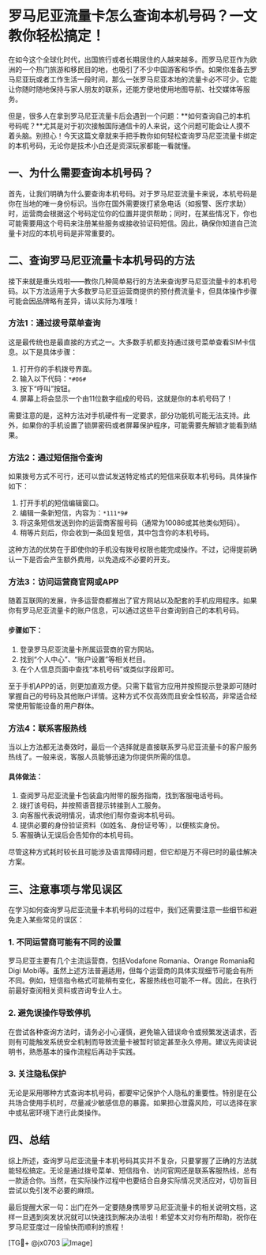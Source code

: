 # 罗马尼亚流量卡怎么查询本机号码？一文教你轻松搞定！

在如今这个全球化时代，出国旅行或者长期居住的人越来越多。而罗马尼亚作为欧洲的一个热门旅游和移民目的地，也吸引了不少中国游客和华侨。如果你准备去罗马尼亚玩或者工作生活一段时间，那么一张罗马尼亚本地的流量卡必不可少。它能让你随时随地保持与家人朋友的联系，还能方便地使用地图导航、社交媒体等服务。

但是，很多人在拿到罗马尼亚流量卡后会遇到一个问题：**如何查询自己的本机号码呢？**尤其是对于初次接触国际通信卡的人来说，这个问题可能会让人摸不着头脑。别担心！今天这篇文章就来手把手教你如何轻松查询罗马尼亚流量卡绑定的本机号码，无论你是技术小白还是资深玩家都能一看就懂。

## 一、为什么需要查询本机号码？

首先，让我们明确为什么要查询本机号码。对于罗马尼亚流量卡来说，本机号码是你在当地的唯一身份标识。当你在国外需要拨打紧急电话（如报警、医疗求助）时，运营商会根据这个号码定位你的位置并提供帮助；同时，在某些情况下，你也可能需要用这个号码来注册某些服务或接收验证码短信。因此，确保你知道自己流量卡对应的本机号码是非常重要的。

## 二、查询罗马尼亚流量卡本机号码的方法

接下来就是重头戏啦——教你几种简单易行的方法来查询罗马尼亚流量卡的本机号码。以下方法适用于大多数罗马尼亚运营商提供的预付费流量卡，但具体操作步骤可能会因品牌略有差异，请以实际为准哦！

### 方法1：通过拨号菜单查询
这是最传统也是最直接的方式之一。大多数手机都支持通过拨号菜单查看SIM卡信息。以下是具体步骤：

1. 打开你的手机拨号界面。
2. 输入以下代码：`*#06#`
3. 按下“呼叫”按钮。
4. 屏幕上将会显示一个由11位数字组成的号码，这就是你的本机号码了！

需要注意的是，这种方法对手机硬件有一定要求，部分功能机可能无法支持。此外，如果你的手机设置了锁屏密码或者屏幕保护程序，可能需要先解锁才能看到结果。

### 方法2：通过短信指令查询
如果拨号方式不可行，还可以尝试发送特定格式的短信来获取本机号码。具体操作如下：

1. 打开手机的短信编辑窗口。
2. 编辑一条新短信，内容为：`*111*9#`
3. 将这条短信发送到你的运营商客服号码（通常为10086或其他类似短码）。
4. 稍等片刻后，你会收到一条回复短信，其中包含你的本机号码。

这种方法的优势在于即使你的手机没有拨号权限也能完成操作。不过，记得提前确认一下是否会产生额外费用，以免造成不必要的开支。

### 方法3：访问运营商官网或APP
随着互联网的发展，许多运营商都推出了官方网站以及配套的手机应用程序。如果你有罗马尼亚流量卡的账户信息，可以通过这些平台查询到自己的本机号码。

#### 步骤如下：
1. 登录罗马尼亚流量卡所属运营商的官方网站。
2. 找到“个人中心”、“账户设置”等相关栏目。
3. 在个人信息页面中查找“本机号码”或类似字段即可。

至于手机APP的话，则更加直观方便。只需下载官方应用并按照提示登录即可随时掌握自己的号码及其他账户详情。这种方式不仅高效而且安全性较高，非常适合经常使用智能设备的用户群体。

### 方法4：联系客服热线
当以上方法都无法奏效时，最后一个选择就是直接联系罗马尼亚流量卡的客户服务热线了。一般来说，客服人员能够迅速为你提供所需的信息。

#### 具体做法：
1. 查阅罗马尼亚流量卡包装盒内附带的服务指南，找到客服电话号码。
2. 拨打该号码，并按照语音提示转接到人工服务。
3. 向客服代表说明情况，请求他们帮你查询本机号码。
4. 提供必要的身份验证资料（如姓名、身份证号等），以便核实身份。
5. 客服确认无误后会告知你的本机号码。

尽管这种方式耗时较长且可能涉及语言障碍问题，但它却是万不得已时的最佳解决方案。

## 三、注意事项与常见误区

在学习如何查询罗马尼亚流量卡本机号码的过程中，我们还需要注意一些细节和避免走入某些常见的误区：

### 1. 不同运营商可能有不同的设置
罗马尼亚主要有几个主流运营商，包括Vodafone Romania、Orange Romania和Digi Mobi等。虽然上述方法普遍适用，但每个运营商的具体实现细节可能会有所不同。例如，短信指令格式可能稍有变化，客服热线也可能不一样。因此，在执行前最好查阅相关资料或咨询专业人士。

### 2. 避免误操作导致停机
在尝试各种查询方法时，请务必小心谨慎，避免输入错误命令或频繁发送请求，否则有可能触发系统安全机制而导致流量卡被暂时锁定甚至永久停用。建议先阅读说明书，熟悉基本的操作流程后再动手实践。

### 3. 关注隐私保护
无论是采用哪种方式查询本机号码，都要牢记保护个人隐私的重要性。特别是在公共场合使用手机时，尽量减少敏感信息的暴露。如果担心泄露风险，可以选择在家中或私密环境下进行此类操作。

## 四、总结

综上所述，查询罗马尼亚流量卡本机号码其实并不复杂，只要掌握了正确的方法就能轻松搞定。无论是通过拨号菜单、短信指令、访问官网还是联系客服热线，总有一款适合你。当然，在实际操作过程中也要结合自身实际情况灵活应对，切勿盲目尝试以免引发不必要的麻烦。

最后提醒大家一句：出门在外一定要随身携带罗马尼亚流量卡的相关说明文档，这样一旦遇到突发状况就可以快速找到解决办法啦！希望本文对你有所帮助，祝你在罗马尼亚度过一段愉快而顺利的旅程！

[TG💪+ @jx0703 ![Image](https://github.com/user-attachments/assets/dbca1d08-cadb-493c-b0ec-ad6f7a83f270)]